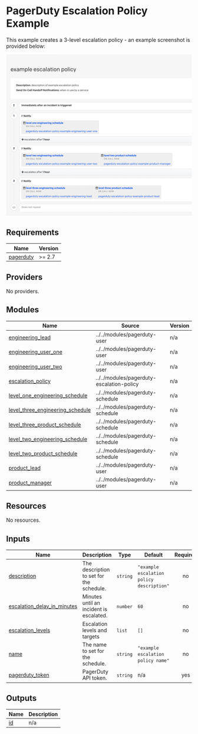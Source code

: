 # PagerDuty Escalation Policy Example

This example creates a 3-level escalation policy - an example screenshot is provided below:

![img.png](example-escalation-policy-screenshot.png)

<!-- BEGIN_TF_DOCS -->
## Requirements

| Name | Version |
|------|---------|
| <a name="requirement_pagerduty"></a> [pagerduty](#requirement\_pagerduty) | >= 2.7 |

## Providers

No providers.

## Modules

| Name | Source | Version |
|------|--------|---------|
| <a name="module_engineering_lead"></a> [engineering\_lead](#module\_engineering\_lead) | ../../modules/pagerduty-user | n/a |
| <a name="module_engineering_user_one"></a> [engineering\_user\_one](#module\_engineering\_user\_one) | ../../modules/pagerduty-user | n/a |
| <a name="module_engineering_user_two"></a> [engineering\_user\_two](#module\_engineering\_user\_two) | ../../modules/pagerduty-user | n/a |
| <a name="module_escalation_policy"></a> [escalation\_policy](#module\_escalation\_policy) | ../../modules/pagerduty-escalation-policy | n/a |
| <a name="module_level_one_engineering_schedule"></a> [level\_one\_engineering\_schedule](#module\_level\_one\_engineering\_schedule) | ../../modules/pagerduty-schedule | n/a |
| <a name="module_level_three_engineering_schedule"></a> [level\_three\_engineering\_schedule](#module\_level\_three\_engineering\_schedule) | ../../modules/pagerduty-schedule | n/a |
| <a name="module_level_three_product_schedule"></a> [level\_three\_product\_schedule](#module\_level\_three\_product\_schedule) | ../../modules/pagerduty-schedule | n/a |
| <a name="module_level_two_engineering_schedule"></a> [level\_two\_engineering\_schedule](#module\_level\_two\_engineering\_schedule) | ../../modules/pagerduty-schedule | n/a |
| <a name="module_level_two_product_schedule"></a> [level\_two\_product\_schedule](#module\_level\_two\_product\_schedule) | ../../modules/pagerduty-schedule | n/a |
| <a name="module_product_lead"></a> [product\_lead](#module\_product\_lead) | ../../modules/pagerduty-user | n/a |
| <a name="module_product_manager"></a> [product\_manager](#module\_product\_manager) | ../../modules/pagerduty-user | n/a |

## Resources

No resources.

## Inputs

| Name | Description | Type | Default | Required |
|------|-------------|------|---------|:--------:|
| <a name="input_description"></a> [description](#input\_description) | The description to set for the schedule. | `string` | `"example escalation policy description"` | no |
| <a name="input_escalation_delay_in_minutes"></a> [escalation\_delay\_in\_minutes](#input\_escalation\_delay\_in\_minutes) | Minutes until an incident is escalated. | `number` | `60` | no |
| <a name="input_escalation_levels"></a> [escalation\_levels](#input\_escalation\_levels) | Escalation levels and targets | `list` | `[]` | no |
| <a name="input_name"></a> [name](#input\_name) | The name to set for the schedule. | `string` | `"example escalation policy name"` | no |
| <a name="input_pagerduty_token"></a> [pagerduty\_token](#input\_pagerduty\_token) | PagerDuty API token. | `string` | n/a | yes |

## Outputs

| Name | Description |
|------|-------------|
| <a name="output_id"></a> [id](#output\_id) | n/a |
<!-- END_TF_DOCS -->
